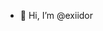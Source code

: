 - 👋 Hi, I’m @exiidor
<!---
exiidor/exiidor is a ✨ special ✨ repository because its `README.md` (this file) appears on your GitHub profile.
You can click the Preview link to take a look at your changes.
--->
